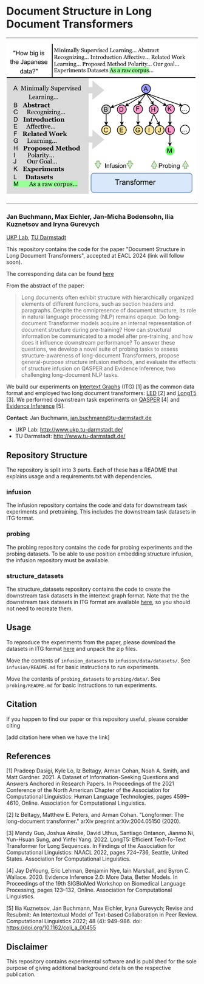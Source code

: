 # Document Structure in Long Document Transformers

-------
<img src="/img/eyecatcher.png" alt="image" width="500" height="auto">

--------

### Jan Buchmann, Max Eichler, Jan-Micha Bodensohn, Ilia Kuznetsov and Iryna Gurevych

[UKP Lab](https://www.informatik.tu-darmstadt.de/ukp/ukp_home/index.en.jsp), [TU Darmstadt](https://www.informatik.tu-darmstadt.de/ukp/ukp_home/index.en.jsp)

This repository contains the code for the paper "Document Structure in Long Document Transformers", accepted at EACL 2024 (link will follow soon).

The corresponding data can be found [here](https://tudatalib.ulb.tu-darmstadt.de/handle/tudatalib/4111)

From the abstract of the paper: 

> Long documents often exhibit structure with hierarchically organized elements of different functions, such as section headers and paragraphs. Despite the omnipresence of document structure, its role in natural language processing (NLP) remains opaque. Do long-document Transformer models acquire an internal representation of document structure during pre-training? How can structural information be communicated to a model after pre-training, and how does it influence downstream performance? To answer these questions, we develop a novel suite of probing tasks to assess structure-awareness of long-document Transformers, propose general-purpose structure infusion methods, and evaluate the effects of structure infusion on QASPER and Evidence Inference, two challenging long-document NLP tasks.

We build our experiments on [Intertext Graphs](https://github.com/UKPLab/intertext-graph) (ITG) [1] as the common data format and employed two long document transformers: [LED](https://huggingface.co/docs/transformers/model_doc/led) [2] and [LongT5](https://huggingface.co/google/long-t5-tglobal-base) [3]. We performed downstream task experiments on [QASPER](https://allenai.org/data/qasper) [4] and [Evidence Inference](https://evidence-inference.ebm-nlp.com/) [5]. 

**Contact**: Jan Buchmann, jan.buchmann@tu-darmstadt.de
- UKP Lab: http://www.ukp.tu-darmstadt.de/
- TU Darmstadt: http://www.tu-darmstadt.de/

## Repository Structure

The repository is split into 3 parts. Each of these has a README that explains usage and a requirements.txt with dependencies.

### infusion

The infusion repository contains the code and data for downstream task experiments and pretraining. This includes the downstream task datasets in ITG format.

### probing

The probing repository contains the code for probing experiments and the probing datasets. To be able to use position embedding structure infusion, the infusion repository must be available.

### structure_datasets

The structure_datasets repository contains the code to create the downstream task datasets in the intertext graph format. Note that the the downstream task datasets in ITG format are available [here](https://tudatalib.ulb.tu-darmstadt.de/handle/tudatalib/4111), so you should not need to recreate them.

## Usage

To reproduce the experiments from the paper, please download the datasets in ITG format [here](https://tudatalib.ulb.tu-darmstadt.de/handle/tudatalib/4111) and unpack the zip files. 

Move the contents of `infusion_datasets` to `infusion/data/datasets/`. See `infusion/README.md` for basic instructions to run experiments.

Move the contents of `probing_datasets` to `probing/data/`. See `probing/README.md` for basic instructions to run experiments.

## Citation

If you happen to find our paper or this repository useful, please consider citing

[add citation here when we have the link] 

## References

[1] Pradeep Dasigi, Kyle Lo, Iz Beltagy, Arman Cohan, Noah A. Smith, and Matt Gardner. 2021. A Dataset of Information-Seeking Questions and Answers Anchored in Research Papers. In Proceedings of the 2021 Conference of the North American Chapter of the Association for Computational Linguistics: Human Language Technologies, pages 4599–4610, Online. Association for Computational Linguistics.

[2] Iz Beltagy, Matthew E. Peters, and Arman Cohan. "Longformer: The long-document transformer." arXiv preprint arXiv:2004.05150 (2020).

[3] Mandy Guo, Joshua Ainslie, David Uthus, Santiago Ontanon, Jianmo Ni, Yun-Hsuan Sung, and Yinfei Yang. 2022. LongT5: Efficient Text-To-Text Transformer for Long Sequences. In Findings of the Association for Computational Linguistics: NAACL 2022, pages 724–736, Seattle, United States. Association for Computational Linguistics.

[4] Jay DeYoung, Eric Lehman, Benjamin Nye, Iain Marshall, and Byron C. Wallace. 2020. Evidence Inference 2.0: More Data, Better Models. In Proceedings of the 19th SIGBioMed Workshop on Biomedical Language Processing, pages 123–132, Online. Association for Computational Linguistics.

[5] Ilia Kuznetsov, Jan Buchmann, Max Eichler, Iryna Gurevych; Revise and Resubmit: An Intertextual Model of Text-based Collaboration in Peer Review. Computational Linguistics 2022; 48 (4): 949–986. doi: https://doi.org/10.1162/coli_a_00455

## Disclaimer

This repository contains experimental software and is published for the sole purpose of giving additional background details on the respective publication. 
